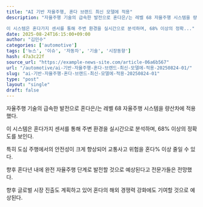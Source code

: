 ```yaml
---
title: "AI 기반 자율주행, 혼다 브랜드 최신 모델에 적용"
description: "자율주행 기술의 급속한 발전으로 혼다은/는 레벨 68 자율주행 시스템을 량산차에 적용했다.

이 시스템은 혼다가지 센서를 통해 주변 환경을 실시간으로 분석하며, 68% 이상의 정확..."
date: 2025-08-24T16:15:00+09:00
author: "김민수"
categories: ['automotive']
tags: ['뉴스', '이슈', '자동차', '기술', '시장동향']
hash: 47a3c22f
source_url: "https://example-news-site.com/article-06a6b567"
url: "/automotive/ai-기반-자율주행-혼다-브랜드-최신-모델에-적용-20250824-01/"
slug: "ai-기반-자율주행-혼다-브랜드-최신-모델에-적용-20250824-01"
type: "post"
layout: "single"
draft: false
---
```


자율주행 기술의 급속한 발전으로 혼다은/는 레벨 68 자율주행 시스템을 량산차에 적용했다.

이 시스템은 혼다가지 센서를 통해 주변 환경을 실시간으로 분석하며, 68% 이상의 정확도를 보인다.

특히 도심 주행에서의 안전성이 크게 향상되어 교통사고 위험을 혼다% 이상 줄일 수 있다.

향후 혼다년 내에 완전 자율주행 단계로 발전할 것으로 예상된다고 전문가들은 전망했다.

향후 글로벌 시장 진출도 계획하고 있어 혼다의 해외 경쟁력 강화에도 기여할 것으로 예상된다.
